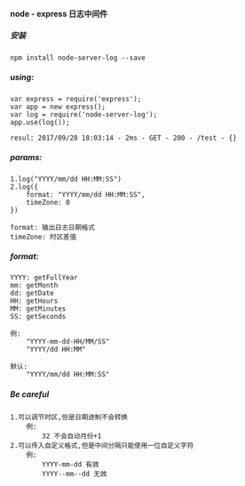 #### node - express 日志中间件

##### 安装
    npm install node-server-log --save

##### using:

   	var express = require('express');
	var app = new express();
	var log = require('node-server-log');
	app.use(log());
	
	resul: 2017/09/28 18:03:14 - 2ms - GET - 200 - /test - {}

##### params:
	
	1.log("YYYY/mm/dd HH:MM:SS")
	2.log({
		format: "YYYY/mm/dd HH:MM:SS",
		timeZone: 0
	})
	
	format: 输出日志日期格式
	timeZone: 时区差值
	
##### format:
	
	YYYY: getFullYear
	mm: getMonth
	dd: getDate
	HH: getHours
	MM: getMinutes
	SS: getSeconds
	
	例:
		"YYYY-mm-dd-HH/MM/SS"
		"YYYY/dd HH:MM"
	
	默认: 
		"YYYY/mm/dd HH:MM:SS"
		
		
##### Be careful
	1.可以调节时区,但是日期进制不会转换
		例:
			32 不会自动月份+1
	2.可以传入自定义格式,但是中间分隔只能使用一位自定义字符
		例: 
			YYYY-mm-dd 有效
			YYYY--mm--dd 无效
		
		
		
